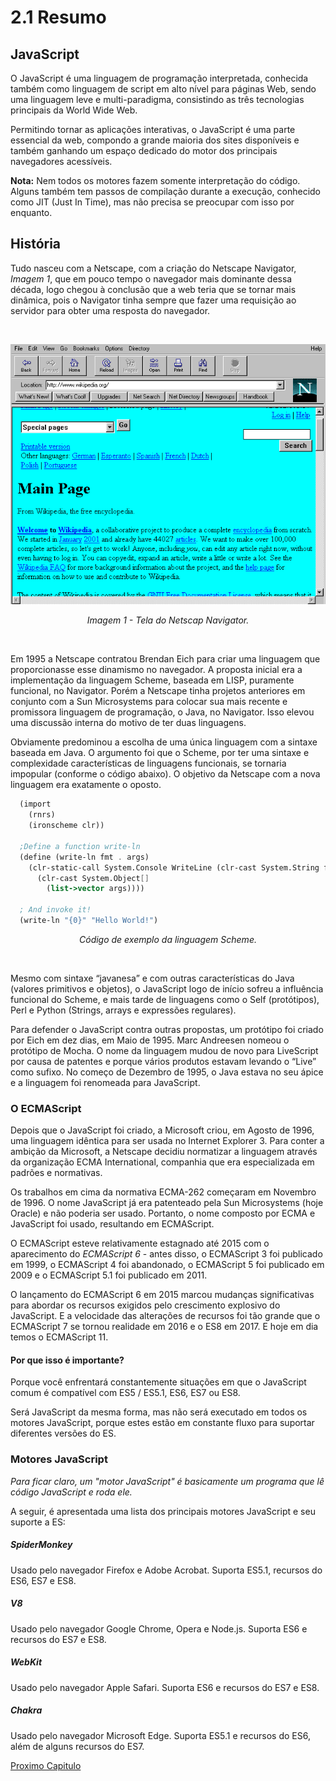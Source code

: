 # 2.1 Resumo

## JavaScript

O JavaScript é uma linguagem de programação interpretada, conhecida também como linguagem de script em alto nível para páginas Web, sendo uma linguagem leve e multi-paradigma, consistindo as três tecnologias principais da World Wide Web.

Permitindo tornar as aplicações interativas, o JavaScript é uma parte essencial da web, compondo a grande maioria dos sites disponíveis e também ganhando um espaço dedicado do motor dos principais navegadores acessíveis.

**Nota:**
Nem todos os motores fazem somente interpretação do código.
Alguns também tem passos de compilação durante a execução, conhecido como JIT (Just In Time), mas não precisa se preocupar com isso por enquanto.

## História

Tudo nasceu com a Netscape, com a criação do Netscape Navigator, *Imagem 1*, que em pouco tempo o navegador mais dominante dessa década, logo chegou à conclusão que a web teria que se tornar mais dinâmica, pois o Navigator tinha sempre que fazer uma requisição ao servidor para obter uma resposta do navegador.

<center>
<br>

![Netscape Navigator](../assets/navigator.png)

*Imagem 1 - Tela do Netscap Navigator.*
</center>
<br>

Em 1995 a Netscape contratou Brendan Eich para criar uma linguagem que proporcionasse esse dinamismo no navegador. A proposta inicial era a implementação da linguagem Scheme, baseada em LISP, puramente funcional, no Navigator. Porém a Netscape tinha projetos anteriores em conjunto com a Sun Microsystems para colocar sua mais recente e promissora linguagem de programação, o Java, no Navigator. Isso elevou uma discussão interna do motivo de ter duas linguagens.

Obviamente predominou a escolha de uma única linguagem com a sintaxe baseada em Java. O argumento foi que o Scheme, por ter uma sintaxe e complexidade características de linguagens funcionais, se tornaria impopular (conforme o código abaixo). O objetivo da Netscape com a nova linguagem era exatamente o oposto.

```scheme
  (import
    (rnrs)
    (ironscheme clr))

  ;Define a function write-ln
  (define (write-ln fmt . args)
    (clr-static-call System.Console WriteLine (clr-cast System.String fmt)
      (clr-cast System.Object[]
        (list->vector args))))

  ; And invoke it!
  (write-ln "{0}" "Hello World!")
```

<center>

*Código de exemplo da linguagem Scheme.*

</center>
<br>

Mesmo com sintaxe “javanesa” e com outras características do Java (valores primitivos e objetos), o JavaScript logo de início sofreu a influência funcional do Scheme, e mais tarde de linguagens como o Self (protótipos), Perl e Python (Strings, arrays e expressões regulares).

Para defender o JavaScript contra outras propostas, um protótipo foi criado por Eich em dez dias, em Maio de 1995. Marc Andreesen nomeou o protótipo de Mocha. O nome da linguagem mudou de novo para LiveScript por causa de patentes e porque vários produtos estavam levando o “Live” como sufixo. No começo de Dezembro de 1995, o Java estava no seu ápice e a linguagem foi renomeada para JavaScript.

### O ECMAScript

Depois que o JavaScript foi criado, a Microsoft criou, em Agosto de 1996, uma linguagem idêntica para ser usada no Internet Explorer 3. Para conter a ambição da Microsoft, a Netscape decidiu normatizar a linguagem através da organização ECMA International, companhia que era especializada em padrões e normativas.

Os trabalhos em cima da normativa ECMA-262 começaram em Novembro de 1996. O nome JavaScript já era patenteado pela Sun Microsystems (hoje Oracle) e não poderia ser usado. Portanto, o nome composto por ECMA e JavaScript foi usado, resultando em ECMAScript.

O ECMAScript esteve relativamente estagnado até 2015 com o aparecimento do *ECMAScript 6* - antes disso, o ECMAScript 3 foi publicado em 1999, o ECMAScript 4 foi abandonado, o ECMAScript 5 foi publicado em 2009 e o ECMAScript 5.1 foi publicado em 2011.

O lançamento do ECMAScript 6 em 2015 marcou mudanças significativas para abordar os recursos exigidos pelo crescimento explosivo do JavaScript. E a velocidade das alterações de recursos foi tão grande que o ECMAScript 7 se tornou realidade em 2016 e o ​​ES8 em 2017. E hoje em dia temos o ECMAScript 11.

#### Por que isso é importante?

Porque você enfrentará constantemente situações em que o JavaScript comum é compatível com ES5 / ES5.1, ES6, ES7 ou ES8.

Será JavaScript da mesma forma, mas não será executado em todos os motores JavaScript, porque estes estão em constante fluxo para suportar diferentes versões do ES.

### Motores JavaScript

*Para ficar claro, um "motor JavaScript" é basicamente um programa que lê código JavaScript e roda ele.*

A seguir, é apresentada uma lista dos principais motores JavaScript e seu suporte a ES:

##### SpiderMonkey

Usado pelo navegador Firefox e Adobe Acrobat. Suporta ES5.1, recursos do ES6, ES7 e ES8.

##### V8

Usado pelo navegador Google Chrome, Opera e Node.js. Suporta ES6 e recursos do ES7 e ES8.

##### WebKit

Usado pelo navegador Apple Safari. Suporta ES6 e recursos do ES7 e ES8.

##### Chakra

Usado pelo navegador Microsoft Edge. Suporta ES5.1 e recursos do ES6, além de alguns recursos do ES7.

[Proximo Capitulo](../3_Ambiente/1_Editores-e-plugins.md)